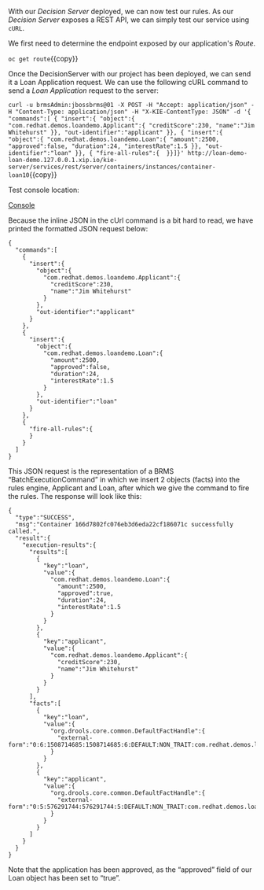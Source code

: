 With our *Decision Server* deployed, we can now test our rules. As our *Decision Server* exposes a REST API, we can simply test our service using `cURL`.

We first need to determine the endpoint exposed by our application's *Route*.

`oc get route`{{copy}}


Once the DecisionServer with our project has been deployed, we can send it a Loan Application request. We can use the following cURL command to send a *Loan Application* request to the server:

`curl -u brmsAdmin:jbossbrms@01 -X POST -H "Accept: application/json" -H "Content-Type: application/json" -H "X-KIE-ContentType: JSON" -d '{ "commands":[ { "insert":{ "object":{ "com.redhat.demos.loandemo.Applicant":{ "creditScore":230, "name":"Jim Whitehurst" }}, "out-identifier":"applicant" }}, { "insert":{ "object":{ "com.redhat.demos.loandemo.Loan":{ "amount":2500, "approved":false, "duration":24, "interestRate":1.5 }}, "out-identifier":"loan" }}, { "fire-all-rules":{  }}]}' http://loan-demo-loan-demo.127.0.0.1.xip.io/kie-server/services/rest/server/containers/instances/container-loan10`{{copy}}

Test console location:

[Console](https://[[HOST_SUBDOMAIN]]-8443-[[KATACODA_HOST]].environments.katacoda.com)

Because the inline JSON in the cUrl command is a bit hard to read, we have printed the formatted JSON request below:

```
{
  "commands":[
    {
      "insert":{
        "object":{
          "com.redhat.demos.loandemo.Applicant":{
            "creditScore":230,
            "name":"Jim Whitehurst"
          }
        },
        "out-identifier":"applicant"
      }
    },
    {
      "insert":{
        "object":{
          "com.redhat.demos.loandemo.Loan":{
            "amount":2500,
            "approved":false,
            "duration":24,
            "interestRate":1.5
          }
        },
        "out-identifier":"loan"
      }
    },
    {
      "fire-all-rules":{
      }
    }
  ]
}
```

This JSON request is the representation of a BRMS “BatchExecutionCommand” in which we insert 2 objects (facts) into the rules engine, Applicant and Loan, after which we give the command to fire the rules. The response will look like this:

```
{
  "type":"SUCCESS",
  "msg":"Container 166d7802fc076eb3d6eda22cf186071c successfully called.",
  "result":{
    "execution-results":{
      "results":[
        {
          "key":"loan",
          "value":{
            "com.redhat.demos.loandemo.Loan":{
              "amount":2500,
              "approved":true,
              "duration":24,
              "interestRate":1.5
            }
          }
        },
        {
          "key":"applicant",
          "value":{
            "com.redhat.demos.loandemo.Applicant":{
              "creditScore":230,
              "name":"Jim Whitehurst"
            }
          }
        }
      ],
      "facts":[
        {
          "key":"loan",
          "value":{
            "org.drools.core.common.DefaultFactHandle":{
              "external-form":"0:6:1508714685:1508714685:6:DEFAULT:NON_TRAIT:com.redhat.demos.loandemo.Loan"
            }
          }
        },
        {
          "key":"applicant",
          "value":{
            "org.drools.core.common.DefaultFactHandle":{
              "external-form":"0:5:576291744:576291744:5:DEFAULT:NON_TRAIT:com.redhat.demos.loandemo.Applicant"
            }
          }
        }
      ]
    }
  }
}
```

Note that the application has been approved, as the “approved” field of our Loan object has been set to “true”.
